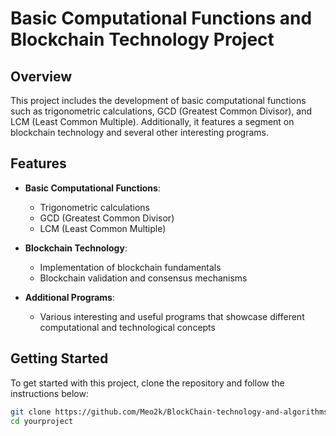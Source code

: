 # Basic Computational Functions and Blockchain Technology Project

## Overview

This project includes the development of basic computational functions such as trigonometric calculations, GCD (Greatest Common Divisor), and LCM (Least Common Multiple). Additionally, it features a segment on blockchain technology and several other interesting programs.

## Features

- **Basic Computational Functions**:

  - Trigonometric calculations
  - GCD (Greatest Common Divisor)
  - LCM (Least Common Multiple)

- **Blockchain Technology**:

  - Implementation of blockchain fundamentals
  - Blockchain validation and consensus mechanisms

- **Additional Programs**:
  - Various interesting and useful programs that showcase different computational and technological concepts

## Getting Started

To get started with this project, clone the repository and follow the instructions below:

```bash
git clone https://github.com/Meo2k/BlockChain-technology-and-algorithms.git
cd yourproject
```
